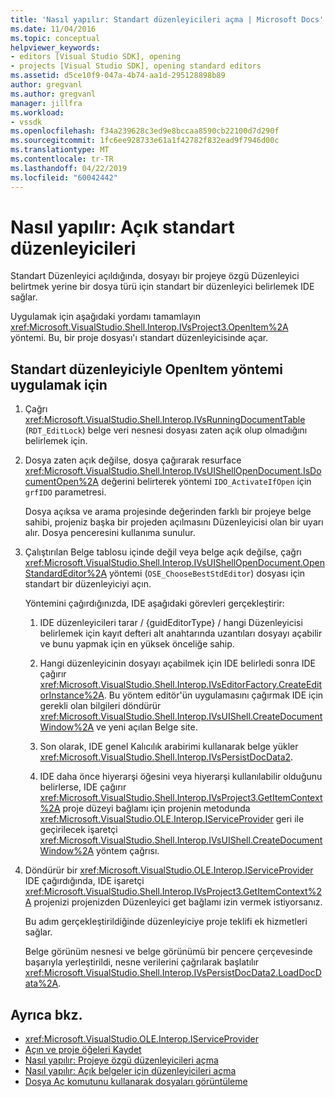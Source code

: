 ```yaml
---
title: 'Nasıl yapılır: Standart düzenleyicileri açma | Microsoft Docs'
ms.date: 11/04/2016
ms.topic: conceptual
helpviewer_keywords:
- editors [Visual Studio SDK], opening
- projects [Visual Studio SDK], opening standard editors
ms.assetid: d5ce10f9-047a-4b74-aa1d-295128898b89
author: gregvanl
ms.author: gregvanl
manager: jillfra
ms.workload:
- vssdk
ms.openlocfilehash: f34a239628c3ed9e8bccaa8590cb22100d7d290f
ms.sourcegitcommit: 1fc6ee928733e61a1f42782f832ead9f7946d00c
ms.translationtype: MT
ms.contentlocale: tr-TR
ms.lasthandoff: 04/22/2019
ms.locfileid: "60042442"
---
```

# <a name="how-to-open-standard-editors"></a>Nasıl yapılır: Açık standart düzenleyicileri
Standart Düzenleyici açıldığında, dosyayı bir projeye özgü Düzenleyici belirtmek yerine bir dosya türü için standart bir düzenleyici belirlemek IDE sağlar.

 Uygulamak için aşağıdaki yordamı tamamlayın <xref:Microsoft.VisualStudio.Shell.Interop.IVsProject3.OpenItem%2A> yöntemi. Bu, bir proje dosyası'ı standart düzenleyicisinde açar.

## <a name="to-implement-the-openitem-method-with-a-standard-editor"></a>Standart düzenleyiciyle OpenItem yöntemi uygulamak için

1. Çağrı <xref:Microsoft.VisualStudio.Shell.Interop.IVsRunningDocumentTable> (`RDT_EditLock`) belge veri nesnesi dosyası zaten açık olup olmadığını belirlemek için.

2. Dosya zaten açık değilse, dosya çağırarak resurface <xref:Microsoft.VisualStudio.Shell.Interop.IVsUIShellOpenDocument.IsDocumentOpen%2A> değerini belirterek yöntemi `IDO_ActivateIfOpen` için `grfIDO` parametresi.

     Dosya açıksa ve arama projesinde değerinden farklı bir projeye belge sahibi, projeniz başka bir projeden açılmasını Düzenleyicisi olan bir uyarı alır. Dosya penceresini kullanıma sunulur.

3. Çalıştırılan Belge tablosu içinde değil veya belge açık değilse, çağrı <xref:Microsoft.VisualStudio.Shell.Interop.IVsUIShellOpenDocument.OpenStandardEditor%2A> yöntemi (`OSE_ChooseBestStdEditor`) dosyası için standart bir düzenleyiciyi açın.

     Yöntemini çağırdığınızda, IDE aşağıdaki görevleri gerçekleştirir:

    1. IDE düzenleyicileri tarar / {guidEditorType} / hangi Düzenleyicisi belirlemek için kayıt defteri alt anahtarında uzantıları dosyayı açabilir ve bunu yapmak için en yüksek önceliğe sahip.

    2. Hangi düzenleyicinin dosyayı açabilmek için IDE belirledi sonra IDE çağırır <xref:Microsoft.VisualStudio.Shell.Interop.IVsEditorFactory.CreateEditorInstance%2A>. Bu yöntem editör'ün uygulamasını çağırmak IDE için gerekli olan bilgileri döndürür <xref:Microsoft.VisualStudio.Shell.Interop.IVsUIShell.CreateDocumentWindow%2A> ve yeni açılan Belge site.

    3. Son olarak, IDE genel Kalıcılık arabirimi kullanarak belge yükler <xref:Microsoft.VisualStudio.Shell.Interop.IVsPersistDocData2>.

    4. IDE daha önce hiyerarşi öğesini veya hiyerarşi kullanılabilir olduğunu belirlerse, IDE çağırır <xref:Microsoft.VisualStudio.Shell.Interop.IVsProject3.GetItemContext%2A> proje düzeyi bağlamı için projenin metodunda <xref:Microsoft.VisualStudio.OLE.Interop.IServiceProvider> geri ile geçirilecek işaretçi <xref:Microsoft.VisualStudio.Shell.Interop.IVsUIShell.CreateDocumentWindow%2A> yöntem çağrısı.

4. Döndürür bir <xref:Microsoft.VisualStudio.OLE.Interop.IServiceProvider> IDE çağırdığında, IDE işaretçi <xref:Microsoft.VisualStudio.Shell.Interop.IVsProject3.GetItemContext%2A> projenizi projenizden Düzenleyici get bağlamı izin vermek istiyorsanız.

     Bu adım gerçekleştirildiğinde düzenleyiciye proje teklifi ek hizmetleri sağlar.

     Belge görünüm nesnesi ve belge görünümü bir pencere çerçevesinde başarıyla yerleştirildi, nesne verilerini çağrılarak başlatılır <xref:Microsoft.VisualStudio.Shell.Interop.IVsPersistDocData2.LoadDocData%2A>.

## <a name="see-also"></a>Ayrıca bkz.
- <xref:Microsoft.VisualStudio.OLE.Interop.IServiceProvider>
- [Açın ve proje öğeleri Kaydet](../extensibility/internals/opening-and-saving-project-items.md)
- [Nasıl yapılır: Projeye özgü düzenleyicileri açma](../extensibility/how-to-open-project-specific-editors.md)
- [Nasıl yapılır: Açık belgeler için düzenleyicileri açma](../extensibility/how-to-open-editors-for-open-documents.md)
- [Dosya Aç komutunu kullanarak dosyaları görüntüleme](../extensibility/internals/displaying-files-by-using-the-open-file-command.md)